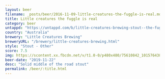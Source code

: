 ```yaml
---
layout: beer
filename: _posts/beer/2016-11-09-little-creatures-the-fuggle-is-real.md
title: Little creatures the fuggle is real
category: beer
untappd: "https://untappd.com/b/little-creatures-brewing-stout--the-fuggle-is-real/2629803"
country: "Australia"
brewery: "Little Creatures Brewing"
breweryURL: "/brewery/little-creatures-brewing.html"
style: "Stout - Other"
score: 7.5
img: https://scontent.xx.fbcdn.net/v/t1.0-0/p480x480/75610842_10157643863218745_1790654732801409024_o.jpg?_nc_cat=100&_nc_ohc=GFer-94rsXkAQnpD_65uWPJ5UekaYOpSFwAuqcZpfsEFcW-8gpJmJrkkQ&_nc_ht=scontent.xx&oh=99b08533f561cb8d8bb89b5f372522a3&oe=5E89BA2D
beer-date: "2019-11-22"
desc: "Solid middle of the road stout"
permalink: /beer/:title.html
---
```

